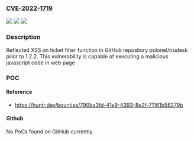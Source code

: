 ### [CVE-2022-1719](https://cve.mitre.org/cgi-bin/cvename.cgi?name=CVE-2022-1719)
![](https://img.shields.io/static/v1?label=Product&message=polonel%2Ftrudesk&color=blue)
![](https://img.shields.io/static/v1?label=Version&message=n%2Fa&color=blue)
![](https://img.shields.io/static/v1?label=Vulnerability&message=CWE-79%20Improper%20Neutralization%20of%20Input%20During%20Web%20Page%20Generation%20('Cross-site%20Scripting')&color=brighgreen)

### Description

Reflected XSS on ticket filter function in GitHub repository polonel/trudesk prior to 1.2.2. This vulnerability is capable of executing a malicious javascript code in web page

### POC

#### Reference
- https://huntr.dev/bounties/790ba3fd-41e9-4393-8e2f-71161b56279b

#### Github
No PoCs found on GitHub currently.

